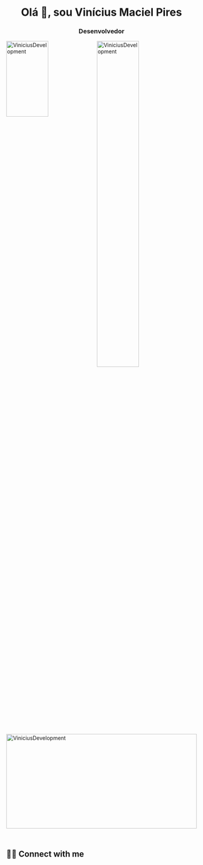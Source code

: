 <h1 align="center">Olá 👋, sou Vinícius Maciel Pires</h1>
<h3 align="center">Desenvolvedor</h3>

<p height="200px"> <img align="left" height="200px" width="47%"   src="https://github-readme-stats.vercel.app/api?username=ViniciusDevelopment&show_icons=true&theme=dark&locale=pt-br" alt="ViniciusDevelopment" /> </p>

<p><img align="left" width="47%" src="https://github-readme-stats.vercel.app/api/top-langs?username=ViniciusDevelopment&show_icons=true&locale=pt-br&layout=compact&theme=dark" alt="ViniciusDevelopment" /> </p>

<br>

<br>

<p><img align="center" height="250px" width="100%"   src="https://github-readme-streak-stats.herokuapp.com/?user=ViniciusDevelopment&locale=pt-br&theme=dark" alt="ViniciusDevelopment" /></p>




<!--<img align="left"  width="47%"  src="https://github-readme-stats.vercel.app/api?username=ViniciusDevelopment&show_icons=true&theme=radical" />

<img align="left" width="47%" src="https://github-readme-stats.vercel.app/api/top-langs/?username=ViniciusDevelopment&layout=compact" />



<img align="left" src="https://img.shields.io/badge/javascript-%23323330.svg?style=for-the-badge&logo=javascript&logoColor=%23F7DF1E" />

<!-- <img align="left" src="https://img.shields.io/badge/python-3670A0?style=for-the-badge&logo=python&logoColor=ffdd54" /> -->

<!-- <img src="https://img.shields.io/badge/vuejs-%2335495e.svg?style=for-the-badge&logo=vuedotjs&logoColor=%234FC08D" /> -->


## <br /> 🙋‍♂️ Connect with me 



<!-- Badges template - https://github.com/Ileriayo/markdown-badges#social-->

<br />




  <!-- <a  href="https://www.youtube.com/channel/UCjtTVE2t7dby2lSKbWh0LpQ"><img align="left" alt="Youtube" title="Youtube" src="https://img.shields.io/badge/-YouTube-red?style=for-the-badge&logo=youtube&logoColor=white"/></a>
  <br /> 
  <a  href="https://www.linkedin.com/in/vin%C3%ADcius-maciel-pires-225020176/"><img align="left" alt="Linkedin" title="Linkedin" src="https://img.shields.io/badge/linkedin-%230077B5.svg?style=for-the-badge&logo=linkedin&logoColor=white"/></a>
  <br />
 <!-- <a  href="https://www.instagram.com/coffee.tag.podcast/"><img align="left" alt="Youtube" title="Instagram" src="https://img.shields.io/badge/instagram-%23E4405F.svg?style=for-the-badge&logo=Instagram&logoColor=white"/></a> -->






